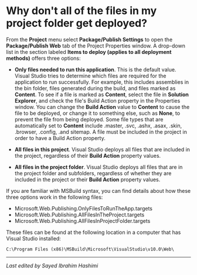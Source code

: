 # Why don't all of the files in my project folder get deployed? #

From the **Project** menu select **Package/Publish Settings** to open the **Package/Publish Web** tab of the Project Properties window. A drop-down list in the section labeled **Items to deploy (applies to all deployment methods)** offers three options:

- **Only files needed to run this application**. This is the default value. Visual Studio tries to determine which files are required for the application to run successfully. For example, this includes assemblies in the bin folder, files generated during the build, and files marked as **Content**. To see if a file is marked as **Content**, select the file in **Solution Explorer**, and check the file's Build Action property in the Properties window. You can change the **Build Action** value to **Content** to cause the file to be deployed, or change it to something else, such as **None**, to prevent the file from being deployed. Some file types that are automatically set to **Content** include .master, .svc, .ashx, .asax, .skin, .browser, .config, .and sitemap. A file must be included in the project in order to have a Build Action property.

- **All files in this project**. Visual Studio deploys all files that are included in the project, regardless of their **Build Action** property values.

- **All files in the project folder**. Visual Studio deploys all files that are in the project folder and subfolders, regardless of whether they are included in the project or their **Build Action** property values.

If you are familiar with MSBuild syntax, you can find details about how these three options work in the following files:

- Microsoft.Web.Publishing.OnlyFilesToRunTheApp.targets
- Microsoft.Web.Publishing.AllFilesInTheProject.targets
- Microsoft.Web.Publishing.AllFilesInProjectFolder.targets

These files can be found at the following location in a computer that has Visual Studio installed:

`C:\Program Files (x86)\MSBuild\Microsoft\VisualStudio\v10.0\Web\`



---
*Last edited by Sayed Ibrahim Hashimi*